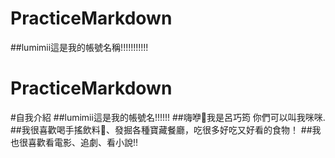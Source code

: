 # PracticeMarkdown
##lumimii這是我的帳號名稱!!!!!!!!!!!
# PracticeMarkdown
#自我介紹
##lumimii這是我的帳號名!!!!!!
##嗨咿👋我是呂巧筠 你們可以叫我咪咪. 
##我很喜歡喝手搖飲料🥤、發掘各種寶藏餐廳，吃很多好吃又好看的食物！
##我也很喜歡看電影、追劇、看小說!!

